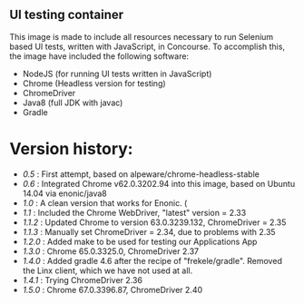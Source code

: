 ## UI testing container

This image is made to include all resources necessary to run Selenium based UI tests, written with JavaScript, in Concourse.  To accomplish this, the image have included the following software:
 * NodeJS (for running UI tests written in JavaScript)
 * Chrome (Headless version for testing)
 * ChromeDriver
 * Java8 (full JDK with javac)
 * Gradle

# Version history:
 * *0.5* : First attempt, based on alpeware/chrome-headless-stable
 * *0.6* : Integrated Chrome v62.0.3202.94 into this image, based on Ubuntu 14.04 via enonic/java8
 * *1.0* : A clean version that works for Enonic. (
 * *1.1* : Included the Chrome WebDriver, "latest" version = 2.33
 * *1.1.2* : Updated Chrome to version 63.0.3239.132, ChromeDriver = 2.35
 * *1.1.3* : Manually set ChromeDriver = 2.34, due to problems with 2.35
 * *1.2.0* : Added make to be used for testing our Applications App
 * *1.3.0* : Chrome 65.0.3325.0, ChromeDriver 2.37
 * *1.4.0* : Added gradle 4.6 after the recipe of "frekele/gradle".  Removed the Linx client, which we have not used at all.
 * *1.4.1* : Trying ChromeDriver 2.36
 * *1.5.0* : Chrome 67.0.3396.87, ChromeDriver 2.40

